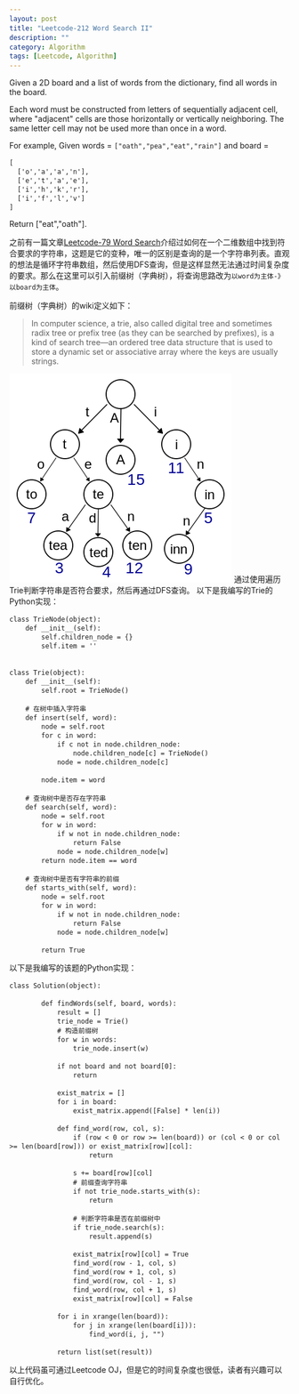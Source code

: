 ```yaml
---
layout: post
title: "Leetcode-212 Word Search II"
description: ""
category: Algorithm
tags: [Leetcode, Algorithm]
---
```

Given a 2D board and a list of words from the dictionary, find all words in the board.

Each word must be constructed from letters of sequentially adjacent cell, where "adjacent" cells are those horizontally or vertically neighboring. The same letter cell may not be used more than once in a word.

For example,
Given words = `["oath","pea","eat","rain"]` and board =


```
[
  ['o','a','a','n'],
  ['e','t','a','e'],
  ['i','h','k','r'],
  ['i','f','l','v']
]
```
Return ["eat","oath"].

之前有一篇文章[Leetcode-79 Word Search](https://xiaoxubeii.github.io/algorithm/word-search/)介绍过如何在一个二维数组中找到符合要求的字符串，这题是它的变种，唯一的区别是查询的是一个字符串列表。直观的想法是循环字符串数组，然后使用DFS查询，但是这样显然无法通过时间复杂度的要求。那么在这里可以引入前缀树（字典树），将查询思路改为`以word为主体-》以board为主体`。

前缀树（字典树）的wiki定义如下：
> In computer science, a trie, also called digital tree and sometimes radix tree or prefix tree (as they can be searched by prefixes), is a kind of search tree—an ordered tree data structure that is used to store a dynamic set or associative array where the keys are usually strings. 

![400px-Trie_example.svg](/images/400px-Trie_example.svg.png)
通过使用遍历Trie判断字符串是否符合要求，然后再通过DFS查询。
以下是我编写的Trie的Python实现：

```
class TrieNode(object):
    def __init__(self):
        self.children_node = {}
        self.item = ''


class Trie(object):
    def __init__(self):
        self.root = TrieNode()

    # 在树中插入字符串
    def insert(self, word):
        node = self.root
        for c in word:
            if c not in node.children_node:
                node.children_node[c] = TrieNode()
            node = node.children_node[c]

        node.item = word

    # 查询树中是否存在字符串
    def search(self, word):
        node = self.root
        for w in word:
            if w not in node.children_node:
                return False
            node = node.children_node[w]
        return node.item == word

    # 查询树中是否有字符串的前缀
    def starts_with(self, word):
        node = self.root
        for w in word:
            if w not in node.children_node:
                return False
            node = node.children_node[w]

        return True
```

以下是我编写的该题的Python实现：


```
class Solution(object):

        def findWords(self, board, words):
            result = []
            trie_node = Trie()
            # 构造前缀树
            for w in words:
                trie_node.insert(w)

            if not board and not board[0]:
                return

            exist_matrix = []
            for i in board:
                exist_matrix.append([False] * len(i))

            def find_word(row, col, s):
                if (row < 0 or row >= len(board)) or (col < 0 or col >= len(board[row])) or exist_matrix[row][col]:
                    return
            
                s += board[row][col]
                # 前缀查询字符串
                if not trie_node.starts_with(s):
                    return
                
                # 判断字符串是否在前缀树中
                if trie_node.search(s):
                    result.append(s)
                
                exist_matrix[row][col] = True
                find_word(row - 1, col, s)
                find_word(row + 1, col, s)
                find_word(row, col - 1, s)
                find_word(row, col + 1, s)
                exist_matrix[row][col] = False

            for i in xrange(len(board)):
                for j in xrange(len(board[i])):
                    find_word(i, j, "")

            return list(set(result))
```

以上代码虽可通过Leetcode OJ，但是它的时间复杂度也很低，读者有兴趣可以自行优化。
